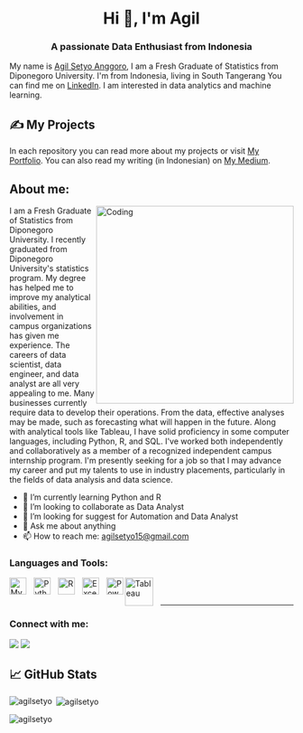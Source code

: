 
<h1 align="center">Hi 👋, I'm Agil</h1>
<h3 align="center">A passionate Data Enthusiast from Indonesia</h3>

My name is [Agil Setyo Anggoro](https://agilsetyo.github.io/), I am a Fresh Graduate of Statistics from Diponegoro University. I'm from Indonesia, living in South Tangerang You can find me on [LinkedIn](https://www.linkedin.com/in/agilsetyoanggoro/).
I am interested in data analytics and machine learning.

## &#x270d; My Projects
In each repository you can read more about my projects or visit [My Portfolio](https://agilsetyo.github.io/). You can also read my writing (in Indonesian) on [My Medium](https://medium.com/@agilsetyo).

## About me:

<img align="right" alt="Coding" width="350" src="https://camo.githubusercontent.com/c1dcb74cc1c1835b1d716f5051499a2814c683c806b15f04b0eba492863703e9/68747470733a2f2f63646e2e6472696262626c652e636f6d2f75736572732f3733303730332f73637265656e73686f74732f363538313234332f6176656e746f2e676966">


I am a Fresh Graduate of Statistics from Diponegoro University. I recently graduated from Diponegoro University's statistics program. My degree has helped me to improve my analytical abilities, and involvement in campus organizations has given me experience. The careers of data scientist, data engineer, and data analyst are all very appealing to me. Many businesses currently require data to develop their operations. From the data, effective analyses may be made, such as forecasting what will happen in the future. Along with analytical tools like Tableau, I have solid proficiency in some computer languages, including Python, R, and SQL. I've worked both independently and collaboratively as a member of a recognized independent campus internship program. I'm presently seeking for a job so that I may advance my career and put my talents to use in industry placements, particularly in the fields of data analysis and data science.


- 🌱 I’m currently learning Python and R
- 👯 I’m looking to collaborate as Data Analyst
- 🤔 I’m looking for suggest for Automation and Data Analyst
- 💬 Ask me about anything
- 📫 How to reach me: agilsetyo15@gmail.com

### Languages and Tools:

[<img align="left" alt="MySQL" width="30px" src="https://cdn.jsdelivr.net/gh/devicons/devicon/icons/mysql/mysql-original.svg" style="padding-right:10px;" />][webdev]
[<img align="left" alt="Python" width="30px" src="https://upload.wikimedia.org/wikipedia/commons/thumb/c/c3/Python-logo-notext.svg/110px-Python-logo-notext.svg.png?20100317150552" style="padding-right:10px;" />][webdev]
[<img align="left" alt="R" width="30px" src="https://cdn.icon-icons.com/icons2/277/PNG/512/RStudio_30177.png" style="padding-right:10px;" />][webdev]
[<img align="left" alt="Excel" width="30px" src="https://is2-ssl.mzstatic.com/image/thumb/Purple126/v4/a8/fd/5a/a8fd5a84-c6f1-355f-3b9f-6e86598efaa3/XCEL.png/1200x630bb.png" style="padding-right:10px;" />][webdev]
[<img align="left" alt="Power BI" width="30px" src="https://powerbi.microsoft.com/pictures/application-logos/svg/powerbi.svg" style="padding-right:0px;" />][webdev]
[<img align="left" alt="Tableau" width="50px" src="https://logos-world.net/wp-content/uploads/2021/10/Tableau-Symbol.png" style="padding-right:10px;" />][webdev]

<br />
<br />

---

### Connect with me:

[![](https://img.shields.io/badge/linkedin-%230077B5.svg?style=for-the-badge&logo=linkedin&logoColor=white)](https://www.linkedin.com/in/agilsetyoanggoro/)
[![](https://img.shields.io/badge/@agilstyo-%23E4405F.svg?style=for-the-badge&logo=Instagram&logoColor=white)](https://www.instagram.com/agilstyo/)


## &#x1f4c8; GitHub Stats

<p><img align="left" src="https://github-readme-stats.vercel.app/api/top-langs?username=agilsetyo&show_icons=true&locale=en&layout=compact&theme=tokyonight" alt="agilsetyo" /></p>

<p>&nbsp;<img align="center" src="https://github-readme-stats.vercel.app/api?username=agilsetyo&show_icons=true&locale=en&theme=tokyonight" alt="agilsetyo" /></p>

<p><img align="center" src="https://github-readme-streak-stats.herokuapp.com/?user=agilsetyo&&theme=tokyonight" alt="agilsetyo" /></p>




[webdev]: https://github.com/agilsetyo/agilsetyo



